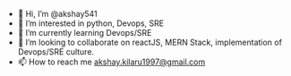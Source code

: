 - 👋 Hi, I’m @akshay541
- 👀 I’m interested in python, Devops, SRE
- 🌱 I’m currently learning Devops/SRE
- 💞️ I’m looking to collaborate on reactJS, MERN Stack, implementation of Devops/SRE culture.
- 📫 How to reach me akshay.kilaru1997@gmail.com

<!---
akshay541/akshay541 is a ✨ special ✨ repository because its `README.md` (this file) appears on your GitHub profile.
You can click the Preview link to take a look at your changes.
--->
